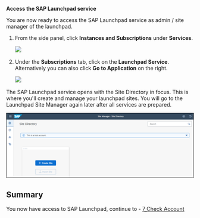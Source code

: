 **Access the SAP Launchpad service**

You are now ready to access the SAP Launchpad service as admin / site manager of the launchpad.


1. From the side panel, click **Instances and Subscriptions** under **Services**.
  
     ![](../images/Instances_and_subscriptions.png)

2. Under the <strong>Subscriptions</strong> tab, click on the <strong>Launchpad Service</strong>. Alternatively you can also click <strong>Go to Application</strong> on the right.</p>
  
     ![](../images/Go_to_application.png)

The SAP Launchpad service opens with the Site Directory in focus. This is where you'll create and manage your launchpad sites. You will go to the Launchpad Site Manager again later after all services are prepared.

![](../images/Open_site_directory.png)


## Summary

You now have access to SAP Launchpad, continue to - [7_Check Account](https://github.com/SAP-samples/teched2023-XP162/blob/main/Exercises/2_Setup/7_Check%20Account.md)
